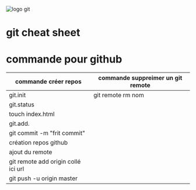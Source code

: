 ![logo git](https://upload.wikimedia.org/wikipedia/commons/thumb/e/e0/Git-logo.svg/320px-Git-logo.svg.png)

# git cheat sheet




# commande  pour github



|commande créer repos                   |commande suppreimer un git remote|
|---------------------------------------|---------------------------------|
|git.init				|git remote  rm  nom              | 
|git.status				|                                  
|touch index.html			|
|git.add.				|	
|git commit -m "frit commit"		|
|création repos github			|
|ajout du remote			|
|git remote add origin collé ici url	|
|git push -u origin master		|
























